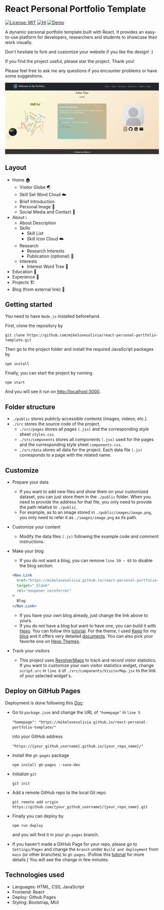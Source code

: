# React Personal Portfolio Template
[![License: MIT](https://img.shields.io/badge/License-MIT-yellow.svg)](https://opensource.org/licenses/MIT) [![Hi](https://img.shields.io/badge/Author's%20Website-blue)](https://mikelovesolivia.github.io/) [![Demo](https://img.shields.io/badge/Project_Demo-green)](https://mikelovesolivia.github.io/react-personal-portfolio-template/)

A dynamic personal portfolio template built with React.
It provides an easy-to-use platform for developers, researchers and students to showcase their work visually.

Don't hesitate to fork and customize your website if you like the design! :)

If you find the project useful, please star the project. Thank you!

Please feel free to ask me any questions if you encounter problems or have some suggestions.

![Demo](./public/web-demo.png)


## Layout

- Home 🏠
  - Visitor Globe 🌏
  - Skill Set Word Cloud ☁️
  - Brief Introduction
  - Personal Image 🙋
  - Social Media and Contact 📧
- About ℹ️
  - About Description
  - Skills
    - Skill List
    - Skill Icon Cloud ☁️
  - Research
    - Research Interests
    - Publication (optional) 📖
  - Interests
    - Interest Word Tree 🌴
- Education 🏫
- Experience 🏢
- Projects 🏗️
- Blog (from external link) 📓

## Getting started

You need to have `Node.js` installed beforehand.

First, clone the repository by

```
git clone https://github.com/mikelovesolivia/react-personal-portfolio-template.git
```

Then go to the project folder and install the required JavaScript packages by

```
npm install
```

Finally, you can start the project by running

```
npm start
```

And you will see it run on [http://localhost:3000](http://localhost:3000/).

## Folder structure

- `./public` stores publicly accessible contents (images, videos, etc.). 
- `./src` stores the source code of the project.
  - `./src/pages` stores all pages `(.jsx)` and the corresponding style sheet `styles.css`.
  - `./src/components` stores all components `(.jsx)` used for the pages and the corresponding style sheet `components.css`.
  - `./src/data` stores all data for the project. Each data file `(.js)` corresponds to a page with the related name.


## Customize

- Prepare your data 
  - If you want to add new files and show them on your customized dataset, you can just store them in the `./public` folder. When you need to provide the address for that file, you only need to provide the path relative to `./public`.
  - For example, as to an image stored in `./public/images/image.png`, you only need to refer it as `./images/image.png` as its path.

- Customize your content
  - Modify the data files `(.js)` following the example code and comment instructions.

- Make your blog
  - If you do not want a blog, you can remove `line 59 ~ 65` to disable the blog section:
  ```jsx
  <Nav.Link 
    href="https://mikelovesolivia.github.io/react-personal-portfolio-template/"
    target="_blank"
    rel="noopener noreferrer"
  >
    Blog
  </Nav.Link>
  ```
  - If you have your own blog already, just change the link above to yours.
  - If you do not have a blog but want to have one, you can build it with [Hexo](https://hexo.io/). You can follow this [tutorial](https://hexo.io/docs/). For the theme, I used [Keep](https://github.com/XPoet/hexo-theme-keep?tab=readme-ov-file) for my [blog](https://mikelovesolivia.github.io/blog/) and it offers very detailed [documents](https://keep-docs.xpoet.cn/). You can also pick your favorite one on [Hexo Themes](https://hexo.io/themes/).

- Track your visitors
  - This project uses [RevolverMaps](https://www.revolvermaps.com/) to track and record vistor statistics. If you want to customize your own visitor statistics widget, change `script.src` in `line 8` of `./src/components/VisitorMap.jsx` to the link of your selected widget's.

## Deploy on GitHub Pages

Deployment is done following this [Doc](https://github.com/gitname/react-gh-pages):
- Go to `package.json` and change the URL of `"homepage"` in `line 5`

  ```"homepage": "https://mikelovesolivia.github.io/react-personal-portfolio-template/"```

  into your GitHub address 
  
  ```"https://{your_github_username}.github.io/{your_repo_name}/"```

- Install the `gh-pages` package 

  ```
  npm install gh-pages --save-dev
  ```

- Initialize `git`

  ```
  git init
  ```

- Add a remote GitHub repo to the local Git repo
  
  ```
  git remote add origin https://github.com/{your_github_username}/{your_repo_name}.git
  ```

- Finally you can deploy by

  ```
  npm run deploy
  ``` 
  
  and you will find it in your `gh-pages` branch.
- If you haven't made a GitHub Page for your repo, please go to `Settings/Pages` and change the `branch` under `Build and deployment` from `main` (or other branches) to `gh-pages`. (Follow this [tutorial](https://docs.github.com/en/pages/getting-started-with-github-pages/creating-a-github-pages-site) for more details.) You will see the change in few minutes.
  
## Technologies used

- Languages: HTML, CSS, JavaScript
- Frontend: React
- Deploy: Github Pages
- Styling: Bootstrap, MUI
